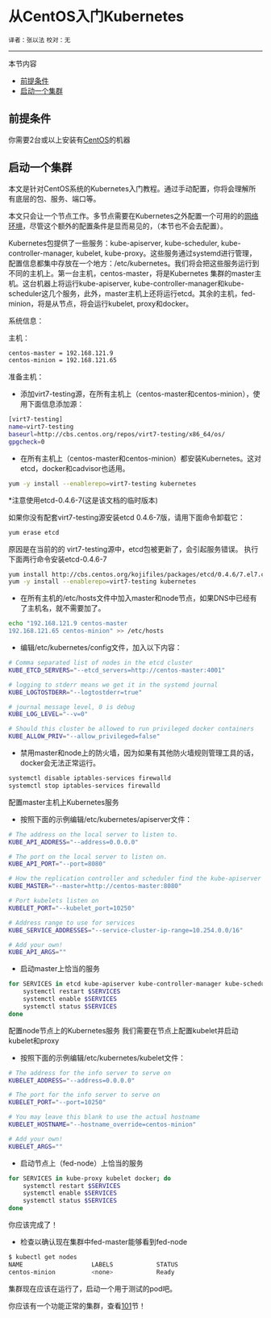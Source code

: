 # 从CentOS入门Kubernetes
`译者：张以法` `校对：无`

-------------------------
本节内容

- [前提条件](#前提条件)
- [启动一个集群](#启动一个集群)

## 前提条件 ##
你需要2台或以上安装有[CentOS](http://centos.org/)的机器

## 启动一个集群 ##
本文是针对CentOS系统的Kubernetes入门教程。通过手动配置，你将会理解所有底层的包、服务、端口等。

本文只会让一个节点工作。多节点需要在Kubernetes之外配置一个可用的的[网络环境](http://kubernetes.io/v1.0/docs/admin/networking.html)，尽管这个额外的配置条件是显而易见的，（本节也不会去配置）。

Kubernetes包提供了一些服务：kube-apiserver, kube-scheduler, kube-controller-manager, kubelet, kube-proxy。这些服务通过systemd进行管理，配置信息都集中存放在一个地方：/etc/kubernetes。我们将会把这些服务运行到不同的主机上。第一台主机，centos-master，将是Kubernetes 集群的master主机。这台机器上将运行kube-apiserver, kube-controller-manager和kube-scheduler这几个服务，此外，master主机上还将运行etcd。其余的主机，fed-minion，将是从节点，将会运行kubelet, proxy和docker。

系统信息：

主机：

```sh
centos-master = 192.168.121.9
centos-minion = 192.168.121.65
```

准备主机：

- 添加virt7-testing源，在所有主机上（centos-master和centos-minion），使用下面信息添加源：

```sh
[virt7-testing]
name=virt7-testing
baseurl=http://cbs.centos.org/repos/virt7-testing/x86_64/os/
gpgcheck=0
```

- 在所有主机上（centos-master和centos-minion）都安装Kubernetes。这对etcd，docker和cadvisor也适用。

```sh
yum -y install --enablerepo=virt7-testing kubernetes
```

*注意使用etcd-0.4.6-7(这是该文档的临时版本)

如果你没有配套virt7-testing源安装etcd 0.4.6-7版，请用下面命令卸载它：

```sh
yum erase etcd
```

原因是在当前的的 virt7-testing源中，etcd包被更新了，会引起服务错误。
执行下面两行命令安装etcd-0.4.6-7

```sh
yum install http://cbs.centos.org/kojifiles/packages/etcd/0.4.6/7.el7.centos/x86_64/etcd-0.4.6-7.el7.centos.x86_64.rpm
yum -y install --enablerepo=virt7-testing kubernetes
```

- 在所有主机的/etc/hosts文件中加入master和node节点，如果DNS中已经有了主机名，就不需要加了。

```sh
echo "192.168.121.9 centos-master
192.168.121.65 centos-minion" >> /etc/hosts
```

- 编辑/etc/kubernetes/config文件，加入以下内容：

```sh
# Comma separated list of nodes in the etcd cluster
KUBE_ETCD_SERVERS="--etcd_servers=http://centos-master:4001"

# logging to stderr means we get it in the systemd journal
KUBE_LOGTOSTDERR="--logtostderr=true"

# journal message level, 0 is debug
KUBE_LOG_LEVEL="--v=0"

# Should this cluster be allowed to run privileged docker containers
KUBE_ALLOW_PRIV="--allow_privileged=false"
```

- 禁用master和node上的防火墙，因为如果有其他防火墙规则管理工具的话，docker会无法正常运行。

```sh
systemctl disable iptables-services firewalld
systemctl stop iptables-services firewalld
```

配置master主机上Kubernetes服务

- 按照下面的示例编辑/etc/kubernetes/apiserver文件：

```sh
# The address on the local server to listen to.
KUBE_API_ADDRESS="--address=0.0.0.0"

# The port on the local server to listen on.
KUBE_API_PORT="--port=8080"

# How the replication controller and scheduler find the kube-apiserver
KUBE_MASTER="--master=http://centos-master:8080"

# Port kubelets listen on
KUBELET_PORT="--kubelet_port=10250"

# Address range to use for services
KUBE_SERVICE_ADDRESSES="--service-cluster-ip-range=10.254.0.0/16"

# Add your own!
KUBE_API_ARGS=""
```


- 启动master上恰当的服务

```sh
for SERVICES in etcd kube-apiserver kube-controller-manager kube-scheduler; do
    systemctl restart $SERVICES
    systemctl enable $SERVICES
    systemctl status $SERVICES
done
```

配置node节点上的Kubernetes服务
我们需要在节点上配置kubelet并启动kubelet和proxy


- 按照下面的示例编辑/etc/kubernetes/kubelet文件：

```sh
# The address for the info server to serve on
KUBELET_ADDRESS="--address=0.0.0.0"

# The port for the info server to serve on
KUBELET_PORT="--port=10250"

# You may leave this blank to use the actual hostname
KUBELET_HOSTNAME="--hostname_override=centos-minion"

# Add your own!
KUBELET_ARGS=""
```

- 启动节点上（fed-node）上恰当的服务

```sh
for SERVICES in kube-proxy kubelet docker; do 
    systemctl restart $SERVICES
    systemctl enable $SERVICES
    systemctl status $SERVICES 
done
```

你应该完成了！

- 检查以确认现在集群中fed-master能够看到fed-node 

```sh
$ kubectl get nodes
NAME                   LABELS            STATUS
centos-minion          <none>            Ready
```

集群现在应该在运行了，启动一个用于测试的pod吧。

你应该有一个功能正常的集群，查看[101](http://kubernetes.io/v1.0/docs/user-guide/walkthrough/README.html)节！

